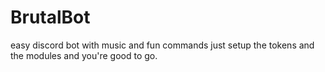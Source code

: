 # BrutalBot
easy discord bot with music and fun commands
just setup the tokens and the modules and you're good to go.
